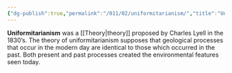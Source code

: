 ```yaml
---
{"dg-publish":true,"permalink":"/011/02/uniformitarianism/","title":"Uniformitarianism","tags":["BIOL422"],"noteIcon":"1","created":"2024-09-26T13:45:04.139-07:00","updated":"2024-09-26T15:27:02.554-07:00"}
---
```


**Uniformitarianism** was a [[Theory\|theory]] proposed by Charles Lyell in the 1830’s. The theory of uniformitarianism supposes that geological processes that occur in the modern day are identical to those which occurred in the past. Both present and past processes created the environmental features seen today.